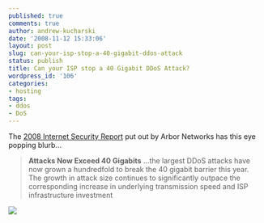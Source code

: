 ```yaml
---
published: true
comments: true
author: andrew-kucharski
date: '2008-11-12 15:33:06'
layout: post
slug: can-your-isp-stop-a-40-gigabit-ddos-attack
status: publish
title: Can your ISP stop a 40 Gigabit DDoS Attack?
wordpress_id: '106'
categories:
- hosting
tags:
- ddos
- DoS
---
```


The [2008 Internet Security Report](http://asert.arbornetworks.com/2008/11/2008-worldwide-infrastructure-security-report/) put out by Arbor Networks has this eye popping blurb...

> **Attacks Now Exceed 40 Gigabits**
...the largest DDoS attacks have now grown a hundredfold to break the 40 gigabit barrier this year. The growth in attack size continues to significantly outpace the corresponding increase in underlying transmission speed and ISP infrastructure investment

![](http://asert.arbornetworks.com/uploads/2008/11/attacksize2008.png)

